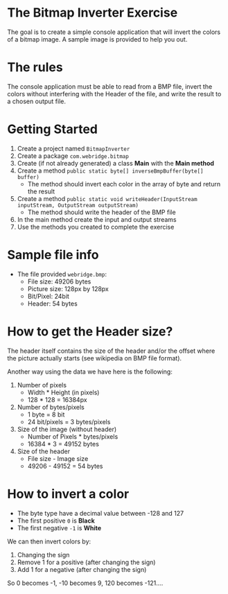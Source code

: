 The Bitmap Inverter Exercise
====

The goal is to create a simple console application that will invert the colors of a bitmap image.
A sample image is provided to help you out.

The rules
===

The console application must be able to read from a BMP file,
invert the colors without interfering with the Header of the file,
and write the result to a chosen output file.

Getting Started
===

1. Create a project named `BitmapInverter`
2. Create a package `com.webridge.bitmap`
3. Create (if not already generated) a class **Main** with the **Main method**
4. Create a method `public static byte[] inverseBmpBuffer(byte[] buffer)`
    * The method should invert each color in the array of byte and return the result
5. Create a method `public static void writeHeader(InputStream inputStream, OutputStream outputStream)`
    * The method should write the header of the BMP file
6. In the main method create the input and output streams
7. Use the methods you created to complete the exercise

Sample file info
===

* The file provided `webridge.bmp`:
    * File size: 49206 bytes
    * Picture size: 128px by 128px
    * Bit/Pixel: 24bit
    * Header: 54 bytes

How to get the Header size?
===

The header itself contains the size of the header and/or the offset where the
picture actually starts (see wikipedia on BMP file format).

Another way using the data we have here is the following:

1. Number of pixels
    * Width * Height (in pixels)
    * 128 * 128 = 16384px
2. Number of bytes/pixels
    * 1 byte = 8 bit
    * 24 bit/pixels = 3 bytes/pixels
3. Size of the image (without header)
    * Number of Pixels * bytes/pixels
    * 16384 * 3 = 49152 bytes
4. Size of the header
    * File size - Image size
    * 49206 - 49152 = 54 bytes
   
How to invert a color
===

* The byte type have a decimal value between -128 and 127
* The first positive `0` is **Black**
* The first negative `-1` is **White**

We can then invert colors by:

1. Changing the sign
2. Remove 1 for a positive (after changing the sign)
3. Add 1 for a negative (after changing the sign)

So 0 becomes -1, -10 becomes 9, 120 becomes -121....
